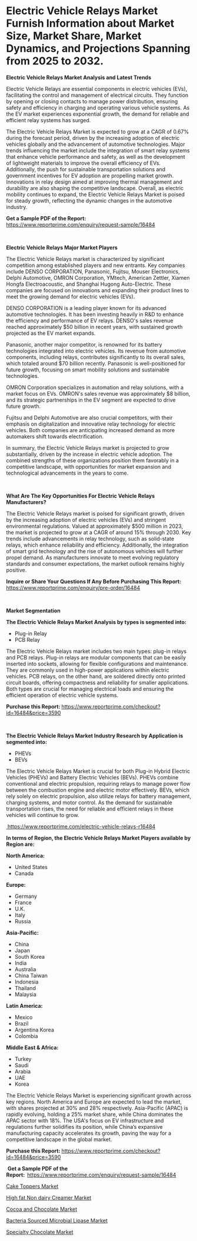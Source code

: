 <p><h1>Electric Vehicle Relays Market Furnish Information about Market Size, Market Share, Market Dynamics, and Projections Spanning from 2025 to 2032.</h1></p><p><strong>Electric Vehicle Relays Market Analysis and Latest Trends</strong></p>
<p><p>Electric Vehicle Relays are essential components in electric vehicles (EVs), facilitating the control and management of electrical circuits. They function by opening or closing contacts to manage power distribution, ensuring safety and efficiency in charging and operating various vehicle systems. As the EV market experiences exponential growth, the demand for reliable and efficient relay systems has surged.</p><p>The Electric Vehicle Relays Market is expected to grow at a CAGR of 0.67% during the forecast period, driven by the increasing adoption of electric vehicles globally and the advancement of automotive technologies. Major trends influencing the market include the integration of smart relay systems that enhance vehicle performance and safety, as well as the development of lightweight materials to improve the overall efficiency of EVs. Additionally, the push for sustainable transportation solutions and government incentives for EV adoption are propelling market growth. Innovations in relay design aimed at improving thermal management and durability are also shaping the competitive landscape. Overall, as electric mobility continues to expand, the Electric Vehicle Relays Market is poised for steady growth, reflecting the dynamic changes in the automotive industry.</p></p>
<p><strong>Get a Sample PDF of the Report:&nbsp;</strong> <a href="https://www.reportprime.com/enquiry/request-sample/16484?utm_campaign=2956&utm_medium=2&utm_source=Github&utm_content=ia&utm_term=17032025&utm_id=electric-vehicle-relays">https://www.reportprime.com/enquiry/request-sample/16484</a></p>
<p>&nbsp;</p>
<p><strong>Electric Vehicle Relays Major Market Players</strong></p>
<p><p>The Electric Vehicle Relays market is characterized by significant competition among established players and new entrants. Key companies include DENSO CORPORATION, Panasonic, Fujitsu, Mouser Electronics, Delphi Automotive, OMRON Corporation, YMtech, American Zettler, Xiamen Hongfa Electroacoustic, and Shanghai Hugong Auto-Electric. These companies are focused on innovations and expanding their product lines to meet the growing demand for electric vehicles (EVs).</p><p>DENSO CORPORATION is a leading player known for its advanced automotive technologies. It has been investing heavily in R&D to enhance the efficiency and performance of EV relays. DENSO's sales revenue reached approximately $50 billion in recent years, with sustained growth projected as the EV market expands.</p><p>Panasonic, another major competitor, is renowned for its battery technologies integrated into electric vehicles. Its revenue from automotive components, including relays, contributes significantly to its overall sales, which totaled around $70 billion recently. Panasonic is well-positioned for future growth, focusing on smart mobility solutions and sustainable technologies.</p><p>OMRON Corporation specializes in automation and relay solutions, with a market focus on EVs. OMRON's sales revenue was approximately $8 billion, and its strategic partnerships in the EV segment are expected to drive future growth.</p><p>Fujitsu and Delphi Automotive are also crucial competitors, with their emphasis on digitalization and innovative relay technology for electric vehicles. Both companies are anticipating increased demand as more automakers shift towards electrification.</p><p>In summary, the Electric Vehicle Relays market is projected to grow substantially, driven by the increase in electric vehicle adoption. The combined strengths of these organizations position them favorably in a competitive landscape, with opportunities for market expansion and technological advancements in the years to come.</p></p>
<p>&nbsp;</p>
<p><strong>What Are The Key Opportunities For Electric Vehicle Relays Manufacturers?</strong></p>
<p><p>The Electric Vehicle Relays market is poised for significant growth, driven by the increasing adoption of electric vehicles (EVs) and stringent environmental regulations. Valued at approximately $500 million in 2023, the market is projected to grow at a CAGR of around 15% through 2030. Key trends include advancements in relay technology, such as solid-state relays, which enhance reliability and efficiency. Additionally, the integration of smart grid technology and the rise of autonomous vehicles will further propel demand. As manufacturers innovate to meet evolving regulatory standards and consumer expectations, the market outlook remains highly positive.</p></p>
<p><strong>Inquire or Share Your Questions If Any Before Purchasing This Report:</strong> <a href="https://www.reportprime.com/enquiry/pre-order/16484?utm_campaign=2956&utm_medium=2&utm_source=Github&utm_content=ia&utm_term=17032025&utm_id=electric-vehicle-relays">https://www.reportprime.com/enquiry/pre-order/16484</a></p>
<p>&nbsp;</p>
<p><strong>Market Segmentation</strong></p>
<p><strong>The Electric Vehicle Relays Market Analysis by types is segmented into:</strong></p>
<p><ul><li>Plug-in Relay</li><li>PCB Relay</li></ul></p>
<p><p>The Electric Vehicle Relays market includes two main types: plug-in relays and PCB relays. Plug-in relays are modular components that can be easily inserted into sockets, allowing for flexible configurations and maintenance. They are commonly used in high-power applications within electric vehicles. PCB relays, on the other hand, are soldered directly onto printed circuit boards, offering compactness and reliability for smaller applications. Both types are crucial for managing electrical loads and ensuring the efficient operation of electric vehicle systems.</p></p>
<p><strong>Purchase this Report:&nbsp;</strong><a href="https://www.reportprime.com/checkout?id=16484&price=3590&utm_campaign=2956&utm_medium=2&utm_source=Github&utm_content=ia&utm_term=17032025&utm_id=electric-vehicle-relays">https://www.reportprime.com/checkout?id=16484&price=3590</a></p>
<p>&nbsp;</p>
<p><strong>The Electric Vehicle Relays Market Industry Research by Application is segmented into:</strong></p>
<p><ul><li>PHEVs</li><li>BEVs</li></ul></p>
<p><p>The Electric Vehicle Relays Market is crucial for both Plug-in Hybrid Electric Vehicles (PHEVs) and Battery Electric Vehicles (BEVs). PHEVs combine conventional and electric propulsion, requiring relays to manage power flow between the combustion engine and electric motor effectively. BEVs, which rely solely on electric propulsion, also utilize relays for battery management, charging systems, and motor control. As the demand for sustainable transportation rises, the need for reliable and efficient relays in these vehicles will continue to grow.</p></p>
<p><a href="https://www.reportprime.com/electric-vehicle-relays-r16484?utm_campaign=2956&utm_medium=2&utm_source=Github&utm_content=ia&utm_term=17032025&utm_id=electric-vehicle-relays">&nbsp;https://www.reportprime.com/electric-vehicle-relays-r16484</a></p>
<p><strong>In terms of Region, the Electric Vehicle Relays Market Players available by Region are:</strong></p>
<p>
    <p> <strong> North America: </strong>
        <ul>
            <li>United States</li>
            <li>Canada</li>
        </ul>
        </p> 
    <p> <strong> Europe: </strong>
        <ul>
            <li>Germany</li>
            <li>France</li>
            <li>U.K.</li>
            <li>Italy</li>
            <li>Russia</li>
        </ul>
        </p> 
    <p> <strong> Asia-Pacific: </strong>
        <ul>
            <li>China</li>
            <li>Japan</li>
            <li>South Korea</li>
            <li>India</li>
            <li>Australia</li>
            <li>China Taiwan</li>
            <li>Indonesia</li>
            <li>Thailand</li>
            <li>Malaysia</li>
        </ul>
        </p> 
    <p> <strong> Latin America: </strong>
        <ul>
            <li>Mexico</li>
            <li>Brazil</li>
            <li>Argentina Korea</li>
            <li>Colombia</li>
        </ul>
        </p> 
    <p> <strong> Middle East & Africa: </strong>
        <ul>
            <li>Turkey</li>
            <li>Saudi</li>
            <li>Arabia</li>
            <li>UAE</li>
            <li>Korea</li>
        </ul>
    </p>
    </p>
<p><p>The Electric Vehicle Relays Market is experiencing significant growth across key regions. North America and Europe are expected to lead the market, with shares projected at 30% and 28% respectively. Asia-Pacific (APAC) is rapidly evolving, holding a 25% market share, while China dominates the APAC sector with 18%. The USA's focus on EV infrastructure and regulations further solidifies its position, while China’s expansive manufacturing capacity accelerates its growth, paving the way for a competitive landscape in the global market.</p></p>
<p><strong>Purchase this Report: </strong><a href="https://www.reportprime.com/checkout?id=16484&price=3590&utm_campaign=2956&utm_medium=2&utm_source=Github&utm_content=ia&utm_term=17032025&utm_id=electric-vehicle-relays">https://www.reportprime.com/checkout?id=16484&price=3590</a></p>
<p>&nbsp;<strong>Get a Sample PDF of the Report:&nbsp;&nbsp;</strong><a href="https://www.reportprime.com/enquiry/request-sample/16484?utm_campaign=2956&utm_medium=2&utm_source=Github&utm_content=ia&utm_term=17032025&utm_id=electric-vehicle-relays">https://www.reportprime.com/enquiry/request-sample/16484</a></p>
<p><strong></strong></p>
<p><p><a href="https://www.linkedin.com/pulse/global-cake-toppers-market-opportunities-challenges2025-2032-jyh6c?utm_campaign=2956&utm_medium=2&utm_source=Github&utm_content=ia&utm_term=17032025&utm_id=electric-vehicle-relays">Cake Toppers Market</a></p><p><a href="https://www.linkedin.com/pulse/analyzing-high-fat-non-dairy-creamer-market-size-revenue-growth-uqx7c?utm_campaign=2956&utm_medium=2&utm_source=Github&utm_content=ia&utm_term=17032025&utm_id=electric-vehicle-relays">High fat Non dairy Creamer Market</a></p><p><a href="https://www.linkedin.com/pulse/value-segment-market-share-analysis-cocoa-chocolate-forecast-65f0e?utm_campaign=2956&utm_medium=2&utm_source=Github&utm_content=ia&utm_term=17032025&utm_id=electric-vehicle-relays">Cocoa and Chocolate Market</a></p><p><a href="https://www.linkedin.com/pulse/detailed-bacteria-sourced-microbial-lipase-market-54fuc?utm_campaign=2956&utm_medium=2&utm_source=Github&utm_content=ia&utm_term=17032025&utm_id=electric-vehicle-relays">Bacteria Sourced Microbial Lipase Market</a></p><p><a href="https://www.linkedin.com/pulse/why-specialty-chocolate-market-thriving-74-cagr-through-2032-g8mpe?utm_campaign=2956&utm_medium=2&utm_source=Github&utm_content=ia&utm_term=17032025&utm_id=electric-vehicle-relays">Specialty Chocolate Market</a></p></p>